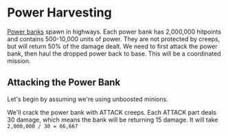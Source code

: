 # Power Harvesting

[Power banks](https://docs.screeps.com/api/#StructurePowerBank) spawn in highways. Each power bank has 2,000,000 hitpoints and contains 500-10,000 units of power. They are not protected by creeps, but will return 50% of the damage dealt. We need to first attack the power bank, then haul the dropped power back to base. This will be a coordinated mission.

## Attacking the Power Bank

Let's begin by assuming we're using unboosted minions.

We'll crack the power bank with ATTACK creeps. Each ATTACK part deals 30 damage, which means the bank will be returning 15 damage. It will take `2,000,000 / 30 = 66,667`